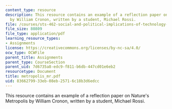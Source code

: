 ```yaml
---
content_type: resource
description: This resource contains an example of a reflection paper on Nature's Metropolis
  by William Cronon, written by a student, Michael Rossi.
file: /courses/sts-462-social-and-political-implications-of-technology-spring-2006/8366279933eb08eb25716c18b3d6edcc_metropolis_mr.pdf
file_size: 80809
file_type: application/pdf
learning_resource_types:
- Assignments
license: https://creativecommons.org/licenses/by-nc-sa/4.0/
ocw_type: OCWFile
parent_title: Assignments
parent_type: CourseSection
parent_uid: 7d6735a8-edc9-f811-b6db-447cd01e6eb2
resourcetype: Document
title: metropolis_mr.pdf
uid: 83662799-33eb-08eb-2571-6c18b3d6edcc
---
```

This resource contains an example of a reflection paper on Nature's Metropolis by William Cronon, written by a student, Michael Rossi.